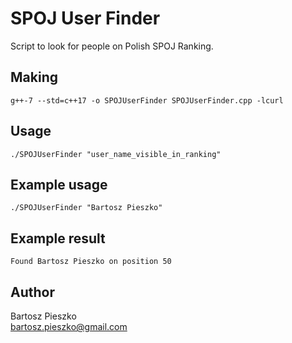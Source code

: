 # SPOJ User Finder
Script to look for people on Polish SPOJ Ranking.

## Making
```
g++-7 --std=c++17 -o SPOJUserFinder SPOJUserFinder.cpp -lcurl
```

## Usage
```
./SPOJUserFinder "user_name_visible_in_ranking"
```

## Example usage
```
./SPOJUserFinder "Bartosz Pieszko"
```

## Example result
```
Found Bartosz Pieszko on position 50
```

## Author
Bartosz Pieszko<br/>
bartosz.pieszko@gmail.com
